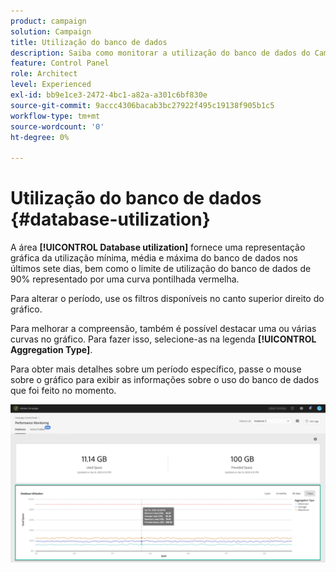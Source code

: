 ```yaml
---
product: campaign
solution: Campaign
title: Utilização do banco de dados
description: Saiba como monitorar a utilização do banco de dados do Campaign no Painel de controle do Campaign.
feature: Control Panel
role: Architect
level: Experienced
exl-id: bb9e1ce3-2472-4bc1-a82a-a301c6bf830e
source-git-commit: 9accc4306bacab3bc27922f495c19138f905b1c5
workflow-type: tm+mt
source-wordcount: '0'
ht-degree: 0%

---
```


# Utilização do banco de dados {#database-utilization}

A área **[!UICONTROL Database utilization]** fornece uma representação gráfica da utilização mínima, média e máxima do banco de dados nos últimos sete dias, bem como o limite de utilização do banco de dados de 90% representado por uma curva pontilhada vermelha.

Para alterar o período, use os filtros disponíveis no canto superior direito do gráfico.

Para melhorar a compreensão, também é possível destacar uma ou várias curvas no gráfico. Para fazer isso, selecione-as na legenda **[!UICONTROL Aggregation Type]**.

Para obter mais detalhes sobre um período específico, passe o mouse sobre o gráfico para exibir as informações sobre o uso do banco de dados que foi feito no momento.

![](assets/databases_dashboard_detail.png)
